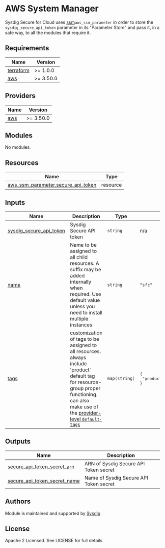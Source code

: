 # AWS System Manager


Sysdig Secure for Cloud uses [ssm](https://docs.aws.amazon.com/systems-manager/latest/userguide/what-is-systems-manager.html)`aws_ssm_parameter` in order to store the `sysdig_secure_api_token` parameter in its "Parameter Store"
and pass it, in a safe way, to all the modules that require it.

<!-- BEGINNING OF PRE-COMMIT-TERRAFORM DOCS HOOK -->
## Requirements

| Name | Version |
|------|---------|
| <a name="requirement_terraform"></a> [terraform](#requirement\_terraform) | >= 1.0.0 |
| <a name="requirement_aws"></a> [aws](#requirement\_aws) | >= 3.50.0 |

## Providers

| Name | Version |
|------|---------|
| <a name="provider_aws"></a> [aws](#provider\_aws) | >= 3.50.0 |

## Modules

No modules.

## Resources

| Name | Type |
|------|------|
| [aws_ssm_parameter.secure_api_token](https://registry.terraform.io/providers/hashicorp/aws/latest/docs/resources/ssm_parameter) | resource |

## Inputs

| Name | Description | Type | Default | Required |
|------|-------------|------|---------|:--------:|
| <a name="input_sysdig_secure_api_token"></a> [sysdig\_secure\_api\_token](#input\_sysdig\_secure\_api\_token) | Sysdig Secure API token | `string` | n/a | yes |
| <a name="input_name"></a> [name](#input\_name) | Name to be assigned to all child resources. A suffix may be added internally when required. Use default value unless you need to install multiple instances | `string` | `"sfc"` | no |
| <a name="input_tags"></a> [tags](#input\_tags) | customization of tags to be assigned to all resources. <br/>always include 'product' default tag for resource-group proper functioning.<br/>can also make use of the [provider-level `default-tags`](https://registry.terraform.io/providers/hashicorp/aws/latest/docs#default_tags) | `map(string)` | <pre>{<br>  "product": "sysdig-secure-for-cloud"<br>}</pre> | no |

## Outputs

| Name | Description |
|------|-------------|
| <a name="output_secure_api_token_secret_arn"></a> [secure\_api\_token\_secret\_arn](#output\_secure\_api\_token\_secret\_arn) | ARN of Sysdig Secure API Token secret |
| <a name="output_secure_api_token_secret_name"></a> [secure\_api\_token\_secret\_name](#output\_secure\_api\_token\_secret\_name) | Name of Sysdig Secure API Token secret |
<!-- END OF PRE-COMMIT-TERRAFORM DOCS HOOK -->

## Authors

Module is maintained and supported by [Sysdig](https://sysdig.com).

## License

Apache 2 Licensed. See LICENSE for full details.

